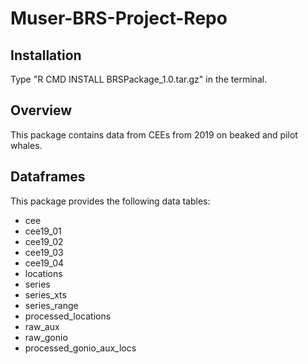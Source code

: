 # Muser-BRS-Project-Repo

## Installation
Type "R CMD INSTALL BRSPackage_1.0.tar.gz" in the terminal.

## Overview
This package contains data from CEEs from 2019 on beaked and pilot whales.

## Dataframes
This package provides the following data tables: 
* cee
* cee19_01
* cee19_02
* cee19_03
* cee19_04
* locations
* series
* series_xts
* series_range
* processed_locations
* raw_aux
* raw_gonio
* processed_gonio_aux_locs